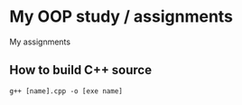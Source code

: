 # My OOP study / assignments

My assignments

## How to build C++ source

```text
g++ [name].cpp -o [exe name]
```
